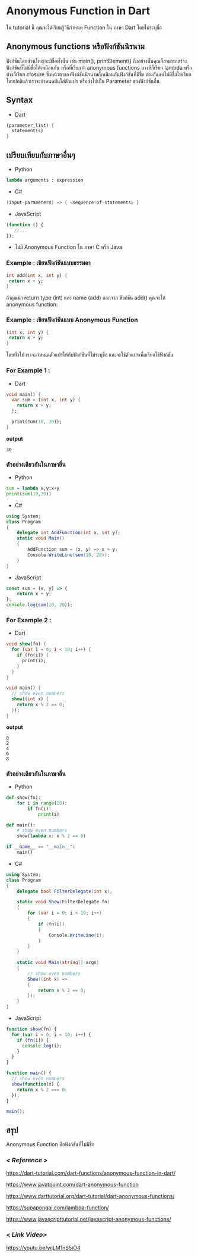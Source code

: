 # Anonymous Function in Dart
ใน tutorial นี้ คุณจะได้เรียนรู้วิธีกำหนด Function ใน ภาษา Dart โดยไม่ระบุชื่อ
## Anonymous functions หรือฟังก์ชันนิรนาม
ฟังก์ชันโดยส่วนใหญ่จะมีชื่อทั้งนั้น เช่น main(), printElement() ถึงอย่างนั้นคุณก็สามารถสร้างฟังก์ชันที่ไม่มีชื่อได้เหมือนกัน หรือที่เรียกว่า anonymous functions บางทีก็เรียก lambda หรือบ้างก็เรียก closure
ซึ่งหน้าตาของฟังก์ชันนิรนามก็เหมือนกันฟังก์ชันที่มีชื่อ ต่างกันแค่ไม่มีชื่อให้เรียก โดยปกติแล้วเราจะกำหนดมันใส่ตัวแปร หรือส่งไปเป็น Parameter ของฟังก์ชันอื่น
## Syntax
- Dart
 ```dart
(parameter_list) {  
   statement(s)  
}  
```
## เปรียบเทียบกับภาษาอื่นๆ
- Python
```python
lambda arguments : expression
```
- C#
```c#
(input-parameters) => { <sequence-of-statements> }
```
- JavaScript 
```javascript
(function () {
   //...
});
```
- ไม่มี Anonymous Function ใน ภาษา C หรือ Java
### Example : เขียนฟังก์ชันแบบธรรมดา
 ```dart
int add(int x, int y) {
  return x + y;
}
```
ถ้าคุณนำ return type (int) และ name (add) ออกจาก ฟังก์ชัน add() คุณจะได้ anonymous function:
### Example : เขียนฟังก์ชันแบบ Anonymous Function
 ```dart
(int x, int y) {
  return x + y;
}
```
โดยทั่วไป เราจะกำหนดตัวแปรให้กับฟังก์ชันที่ไม่ระบุชื่อ และจะใช้ตัวแปรเพื่อเรียกใช้ฟังก์ชัน 
### For Example 1 :
- Dart
```dart
void main() {
  var sum = (int x, int y) {
    return x + y;
  };

  print(sum(10, 20));
}
```
**output**
```
30
```
### ตัวอย่างเดียวกันในภาษาอื่น
- Python
```python
sum = lambda x,y:x+y
print(sum(10,20))
```
- C#
```c#
using System;
class Program
{
    delegate int AddFunction(int x, int y);
    static void Main()
    {
        AddFunction sum = (x, y) => x + y;
        Console.WriteLine(sum(10, 20));
    }
}
```
- JavaScript 
```javascript
const sum = (x, y) => {
    return x + y;
};
console.log(sum(10, 20));
```

### For Example 2 :
- Dart
```dart
void show(fn) {
  for (var i = 0; i < 10; i++) {
    if (fn(i)) {
      print(i);
    }
  }
}

void main() {
  // show even numbers
  show((int x) {
    return x % 2 == 0;
  });
}
```
**output**
```
0
2
4
6
8
```
### ตัวอย่างเดียวกันในภาษาอื่น
- Python
```python
def show(fn):
    for i in range(10):
        if fn(i):
            print(i)

def main():
    # show even numbers
    show(lambda x: x % 2 == 0)

if __name__ == "__main__":
    main()
```

- C#
```c#
using System;
class Program
{
    delegate bool FilterDelegate(int x);

    static void Show(FilterDelegate fn)
    {
        for (var i = 0; i < 10; i++)
        {
            if (fn(i))
            {
                Console.WriteLine(i);
            }
        }
    }

    static void Main(string[] args)
    {
        // show even numbers
        Show((int x) =>
        {
            return x % 2 == 0;
        });
    }
}
```
- JavaScript 
```javascript
function show(fn) {
  for (var i = 0; i < 10; i++) {
    if (fn(i)) {
      console.log(i);
    }
  }
}

function main() {
  // show even numbers
  show(function(x) {
    return x % 2 === 0;
  });
}

main();
```

## สรุป
Anonymous Function คือฟังก์ชันที่ไม่มีชื่อ
### *< Reference >*
https://dart-tutorial.com/dart-functions/anonymous-function-in-dart/

https://www.javatpoint.com/dart-anonymous-function

https://www.darttutorial.org/dart-tutorial/dart-anonymous-functions/

https://supapongai.com/lambda-function/

https://www.javascripttutorial.net/javascript-anonymous-functions/

### *< Link Video>*
https://youtu.be/wjLM1nS5iO4


